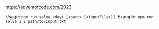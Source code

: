 https://adventofcode.com/2023

Usage: `npm run solve <day> [<part> [<inputFile>]]`. Example: `npm run solve 1 2 path/to/input.txt`